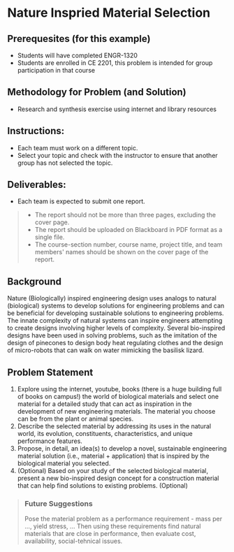 # Nature Inspried Material Selection

## Prerequesites (for this example)

- Students will have completed ENGR-1320
- Students are enrolled in CE 2201, this problem is intended for group participation in that course

## Methodology for Problem (and Solution)
- Research and synthesis exercise using internet and library resources

## Instructions: 

- Each team must work on a different topic.
- Select your topic and check with the instructor to ensure that another group has not selected the topic. 

## Deliverables:
- Each team is expected to submit one report.
> - The report should not be more than three pages, excluding the cover page. 
> - The report should be uploaded on Blackboard in PDF format as a single file.
> - The course-section number, course name, project title, and team members' names should be shown on the cover page of the report.


## Background

Nature (Biologically) inspired engineering design uses analogs to natural (biological) systems to develop solutions for engineering problems and can be beneficial for developing sustainable solutions to engineering problems. The innate complexity of natural systems can inspire engineers attempting to create designs involving higher levels of complexity. Several bio-inspired designs have been used in solving problems, such as the imitation of the design of pinecones to design body heat regulating clothes and the design of micro-robots that can walk on water mimicking the basilisk lizard. 

## Problem Statement

1. Explore using the internet, youtube, books (there is a huge building full of books on campus!) the world of biological materials and select one material for a detailed study that can act as inspiration in the development of new engineering materials. The material you choose can be from the plant or animal species.
2. Describe the selected material by addressing its uses in the natural world, its evolution, constituents, characteristics, and unique performance features. 
3. Propose, in detail, an idea(s) to develop a novel, sustainable engineering material solution (i.e., material + application) that is inspired by the biological material you selected. 
4. (Optional) Based on your study of the selected biological material, present a new bio-inspired design concept for a construction material that can help find solutions to existing problems. (Optional)


> ### Future Suggestions
>
> Pose the material problem as a performance requirement - mass per ..., yield stress, ...  Then using these requirements find natural materials that are close in performance, then evaluate cost, availability, social-tehnical issues.


```python

```
